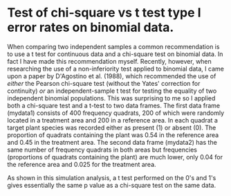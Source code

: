 # Test of chi-square vs t test type I error rates on binomial data.

When comparing two independent samples a common recommendation is to use a t test for continuous data and a chi-square test on binomial data. In fact I have made this recommendation myself. Recently, however, when researching the use of a non-inferiority test applied to binomial data, I came upon a paper by D'Agostino et al. (1988), which recommended the use of *either* the Pearson chi-square test (without the Yates' correction for continuity) *or* an independent-sample t test for testing the equality of two independent binomial populations. This was surprising to me so I applied both a chi-square test and a t-test to two data frames. The first data frame (mydata1) consists of 400 frequency quadrats, 200 of which were randomly located in a treatment area and 200 in a reference area. In each quadrat a target plant species was recorded either as present (1) or absent (0). The proportion of quadrats containing the plant was 0.54 in the reference area and 0.45 in the treatment area. The second data frame (mydata2) has the same number of frequency quadrats in both areas but frequencies (proportions of quadrats containing the plant) are much lower, only 0.04 for the reference area and 0.025 for the treatment area.

As shown in this simulation analysis, a t test performed on the 0's and 1's gives essentially the same p value as a chi-square test on the same data.

